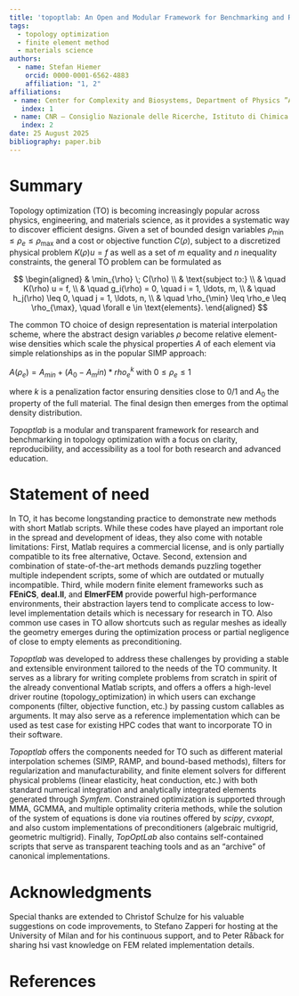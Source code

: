 ```yaml
---
title: 'topoptlab: An Open and Modular Framework for Benchmarking and Research in Topology Optimization'
tags:
  - topology optimization
  - finite element method
  - materials science
authors:
  - name: Stefan Hiemer
    orcid: 0000-0001-6562-4883
    affiliation: "1, 2" 
affiliations:
 - name: Center for Complexity and Biosystems, Department of Physics ”Aldo Pontremoli”, University of Milan, Via Celoria 16, 20133 Milano, Italy
   index: 1
 - name: CNR – Consiglio Nazionale delle Ricerche, Istituto di Chimica della Materia Condensata e di Tecnologie per l’Energia, Via R. Cozzi 53, 20125 Milano, Italy
   index: 2 
date: 25 August 2025
bibliography: paper.bib
---
```


# Summary

Topology optimization (TO) is becoming increasingly popular across physics, engineering, and materials science, as it provides a systematic way to discover efficient designs. Given a set of bounded design variables $\rho_{\min} \leq \rho_e \leq \rho_{\max}$ and a cost or objective function $C(\rho)$, subject to a discretized physical problem $K(\rho) u = f$ as well as a set of $m$ equality and $n$ inequality constraints, the general TO problem can be formulated as  

$$
\begin{aligned}
& \min_{\rho} \; C(\rho) \\
& \text{subject to:} \\
& \quad K(\rho) u = f, \\
& \quad g_i(\rho) = 0, \quad i = 1, \ldots, m, \\
& \quad h_j(\rho) \leq 0, \quad j = 1, \ldots, n, \\
& \quad \rho_{\min} \leq \rho_e \leq \rho_{\max}, \quad \forall e \in \text{elements}.
\end{aligned}
$$  

The common TO choice of design representation is material interpolation scheme, where the abstract design variables $\rho$ become relative element-wise densities which scale the physical properties $A$ of each element via simple relationships as in the popular SIMP approach:

$A(\rho_e) = A_{min} + (A_{0}-A_min)*rho_{e}^{k}$ with $0\leq \rho_e\leq 1$

where $k$ is a penalization factor ensuring densities close to 0/1 and $A_0$ the property of the full material. The final design then emerges from the optimal density distribution.  

*Topoptlab* is a modular and transparent framework for research and benchmarking in topology optimization with a focus on clarity, reproducibility, and accessibility as a tool for both research and advanced education.  

# Statement of need


In TO, it has become longstanding practice to demonstrate new methods with short 
Matlab scripts. While these codes have played an important role in the spread 
and development of ideas, they also come with notable limitations: First, Matlab 
requires a commercial license, and is only partially compatible to its free 
alternative, Octave. Second, extension and combination of state-of-the-art 
methods demands puzzling together multiple independent scripts, some of 
which are outdated or mutually incompatible. Third, while modern finite element 
frameworks such as **FEniCS**, **deal.II**, and **ElmerFEM** provide powerful 
high-performance environments, their abstraction layers tend to complicate 
access to low-level implementation details which is necessary for research in 
TO. Also common use cases in TO allow shortcuts such as regular meshes as 
ideally the geometry emerges during the optimization process or partial 
negligence of close to empty elements as preconditioning.   

*Topoptlab* was developed to address these challenges by providing a stable and 
extensible environment tailored to the needs of the TO community. It serves 
as a library for writing complete problems from scratch in spirit of the 
already conventional Matlab scripts, and offers a offers a high-level driver 
routine (topology_optimization) in which users can exchange components 
(filter, objective function, etc.) by passing custom callables as arguments. 
It may also serve as a reference implementation which can be used as test case 
for existing HPC codes that want to incorporate TO in their software.

*Topoptlab* offers the components needed for TO such as different material 
interpolation schemes (SIMP, RAMP, and bound-based methods), filters for 
regularization and manufacturability, and finite element solvers for different 
physical problems (linear elasticity, heat conduction, etc.) with 
both standard numerical integration and analytically integrated elements 
generated through *Symfem*. Constrained optimization is supported through MMA, 
GCMMA, and multiple optimality criteria methods, while the solution of the 
system of equations is done via routines offered by *scipy*, *cvxopt*, and also 
custom implementations of preconditioners (algebraic multigrid, geometric 
multigrid). Finally, *TopOptLab* also contains self-contained scripts 
that serve as transparent teaching tools and as an “archive” of canonical 
implementations. 

# Acknowledgments

Special thanks are extended to Christof Schulze for his valuable suggestions on code improvements, to Stefano Zapperi for hosting at the University of Milan and for his continuous support, and to Peter Råback for sharing hsi vast knowledge on FEM related implementation details.

# References